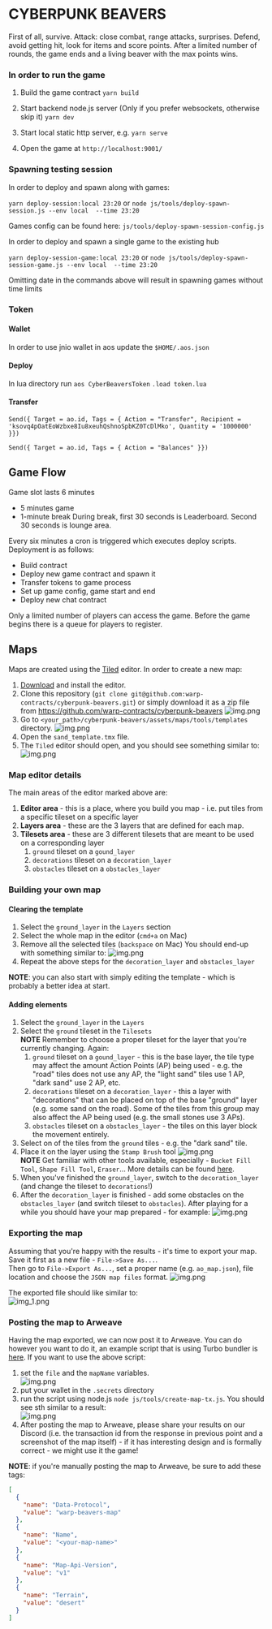 # CYBERPUNK BEAVERS

First of all, survive.
Attack: close combat, range attacks, surprises.
Defend, avoid getting hit, look for items and score points.
After a limited number of rounds, the game ends and a living beaver with the max points wins.

### In order to run the game

1. Build the game contract
`yarn build`

2. Start backend node.js server (Only if you prefer websockets, otherwise skip it)
   `yarn dev `

3. Start local static http server, e.g.
   `yarn serve`

4. Open the game at `http://localhost:9001/`

### Spawning testing session

In order to deploy and spawn along with games:

`yarn deploy-session:local 23:20`
or
`node js/tools/deploy-spawn-session.js --env local  --time 23:20`

Games config can be found here:
`js/tools/deploy-spawn-session-config.js`

In order to deploy and spawn a single game to the existing hub

`yarn deploy-session-game:local 23:20`
or
`node js/tools/deploy-spawn-session-game.js --env local  --time 23:20`

Omitting date in the commands above will result in spawning games without time limits

### Token

#### Wallet

In order to use jnio wallet in aos update the `$HOME/.aos.json`

#### Deploy

In lua directory run
`aos CyberBeaversToken`
`.load token.lua`

#### Transfer

`Send({ Target = ao.id, Tags = { Action = "Transfer", Recipient = 'ksovq4pOatEoWzbxe8Iu8xeuhQshnoSpbKZ0TcDlMko', Quantity = '1000000' }})`

`Send({ Target = ao.id, Tags = { Action = "Balances" }})`

## Game Flow

Game slot lasts 6 minutes

- 5 minutes game
- 1-minute break
  During break, first 30 seconds is Leaderboard.
  Second 30 seconds is lounge area.

Every six minutes a cron is triggered which executes deploy scripts.
Deployment is as follows:

- Build contract
- Deploy new game contract and spawn it
- Transfer tokens to game process
- Set up game config, game start and end
- Deploy new chat contract

Only a limited number of players can access the game.
Before the game begins there is a queue for players to register.

## Maps

Maps are created using the [Tiled](https://www.mapeditor.org/) editor.
In order to create a new map:

1. [Download](https://thorbjorn.itch.io/tiled/download/eyJpZCI6Mjg3NjgsImV4cGlyZXMiOjE3MTg4NzAwODV9.hntXxFoxhdEGIhCFOT9LoTeul4M%3d) and install the editor.
2. Clone this repository (`git clone git@github.com:warp-contracts/cyberpunk-beavers.git`) or simply download it as a zip file from https://github.com/warp-contracts/cyberpunk-beavers
   ![img.png](assets/readme/donwload.png)
3. Go to `<your_path>/cyberpunk-beavers/assets/maps/tools/templates` directory.
   ![img.png](assets/readme/templates_dir.png)
4. Open the `sand_template.tmx` file.
5. The `Tiled` editor should open, and you should see something similar to:
   ![img.png](assets/readme/tiled_editor.png)

### Map editor details

The main areas of the editor marked above are:

1. **Editor area** - this is a place, where you build you map - i.e. put tiles from a specific tileset on a specific layer
2. **Layers area** - these are the 3 layers that are defined for each map.
3. **Tilesets area** - these are 3 different tilesets that are meant to be used on a corresponding layer
   1. `ground` tileset on a `gound_layer`
   2. `decorations` tileset on a `decoration_layer`
   3. `obstacles` tileset on a `obstacles_layer`

### Building your own map

#### Clearing the template

1. Select the `ground_layer` in the `Layers` section
2. Select the whole map in the editor (`cmd+a` on Mac)
3. Remove all the selected tiles (`backspace` on Mac)
   You should end-up with something similar to:
   ![img.png](assets/readme/ground_removed.png)
4. Repeat the above steps for the `decoration_layer` and `obstacles_layer`

**NOTE**: you can also start with simply editing the template - which is probably a better idea at start.

#### Adding elements

1. Select the `ground_layer` in the `Layers`
2. Select the `ground` tileset in the `Tilesets`  
   **NOTE** Remember to choose a proper tileset for the layer that you're currently changing. Again:
   1. `ground` tileset on a `gound_layer` - this is the base layer, the tile type may affect the amount
      Action Points (AP) being used - e.g. the "road" tiles does not use any AP, the "light sand" tiles use 1 AP, "dark sand" use 2 AP, etc.
   2. `decorations` tileset on a `decoration_layer` - this a layer with "decorations" that can be placed on top
      of the base "ground" layer (e.g. some sand on the road). Some of the tiles from this group may also affect the
      AP being used (e.g. the small stones use 3 APs).
   3. `obstacles` tileset on a `obstacles_layer` - the tiles on this layer block the movement entirely.
3. Select on of the tiles from the `ground` tiles - e.g. the "dark sand" tile.
4. Place it on the layer using the `Stamp Brush` tool ![img.png](assets/readme/stamp_tool.png)  
   **NOTE** Get familiar with other tools available, especially - `Bucket Fill Tool`, `Shape Fill Tool`, `Eraser`...
   More details can be found [here](https://doc.mapeditor.org/en/stable/manual/editing-tile-layers/).
5. When you've finished the `ground_layer`, switch to the `decoration_layer` (and change the tileset to `decorations`!)
6. After the `decoration_layer` is finished - add some obstacles on the `obstacles_layer` (and switch tileset to `obstacles`).
   After playing for a while you should have your map prepared - for example:
   ![img.png](assets/readme/ao-map_2.png)

### Exporting the map

Assuming that you're happy with the results - it's time to export your map.  
Save it first as a new file - `File->Save As...`.  
Then go to `File->Export As...`, set a proper name (e.g. `ao_map.json`), file location and choose the `JSON map files` format.
![img.png](assets/readme/export.png)

The exported file should like similar to:  
![img_1.png](assets/readme/exported.png)

### Posting the map to Arweave

Having the map exported, we can now post it to Arweave. You can do however you want to do it, an example script that is using
Turbo bundler is [here](https://github.com/warp-contracts/cyberpunk-beavers/blob/main/js/tools/create-map-tx.js).
If you want to use the above script:

1. set the `file` and the `mapName` variables.  
   ![img.png](assets/readme/send.png)
2. put your wallet in the `.secrets` directory
3. run the script using node.js `node js/tools/create-map-tx.js`.
   You should see sth similar to a result:  
   ![img.png](assets/readme/sendResult.png)
4. After posting the map to Arweave, please share your results on our Discord (i.e. the transaction id from the response in previous point and a screenshot of the map itself) - if it has interesting design and is formally correct -
   we might use it the game!

**NOTE**: if you're manually posting the map to Arweave, be sure to add these tags:

```json
[
  {
    "name": "Data-Protocol",
    "value": "warp-beavers-map"
  },
  {
    "name": "Name",
    "value": "<your-map-name>"
  },
  {
    "name": "Map-Api-Version",
    "value": "v1"
  },
  {
    "name": "Terrain",
    "value": "desert"
  }
]
```
